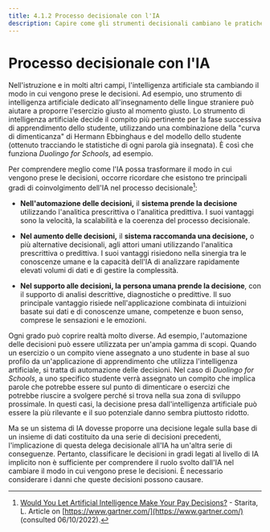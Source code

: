 ```yaml
---
title: 4.1.2 Processo decisionale con l'IA
description: Capire come gli strumenti decisionali cambiano le pratiche, possono migliorarle ma devono essere messi in discussione.
---
```


# Processo decisionale con l'IA

Nell'istruzione e in molti altri campi, l'intelligenza artificiale sta cambiando il modo in cui vengono prese le decisioni. Ad esempio, uno strumento di intelligenza artificiale dedicato all'insegnamento delle lingue straniere può aiutare a proporre l'esercizio giusto al momento giusto.
Lo strumento di intelligenza artificiale decide il compito più pertinente per la fase successiva di apprendimento dello studente, utilizzando una combinazione della "curva di dimenticanza" di Hermann Ebbinghaus e del modello dello studente (ottenuto tracciando le statistiche di ogni parola già insegnata). È così che funziona *Duolingo for Schools*, ad esempio.

Per comprendere meglio come l'IA possa trasformare il modo in cui vengono prese le decisioni, occorre ricordare che esistono tre principali gradi di coinvolgimento dell'IA nel processo decisionale[^1]:

- **Nell'automazione delle decisioni,** il **sistema prende la decisione** utilizzando l'analitica prescrittiva o l'analitica predittiva. I suoi vantaggi sono la velocità, la scalabilità e la coerenza del processo decisionale.

- **Nel aumento delle decisioni,** il **sistema raccomanda una decisione,** o più alternative decisionali, agli attori umani utilizzando l'analitica prescrittiva o predittiva. I suoi vantaggi risiedono nella sinergia tra le conoscenze umane e la capacità dell'IA di analizzare rapidamente elevati volumi di dati e di gestire la complessità.

- **Nel supporto alle decisioni, la persona umana prende la decisione**, con il supporto di analisi descrittive, diagnostiche o predittive. Il suo principale vantaggio risiede nell'applicazione combinata di intuizioni basate sui dati e di conoscenze umane, competenze e buon senso, comprese le sensazioni e le emozioni.

Ogni grado può coprire realtà molto diverse. Ad esempio, l'automazione delle decisioni può essere utilizzata per un'ampia gamma di scopi. Quando un esercizio o un compito viene assegnato a uno studente in base al suo profilo da un'applicazione di apprendimento che utilizza l'intelligenza artificiale, si tratta di automazione delle decisioni. Nel caso di *Duolingo for Schools*, a uno specifico studente verrà assegnato un compito che implica parole che potrebbe essere sul punto di dimenticare o esercizi che potrebbe riuscire a svolgere perché si trova nella sua zona di sviluppo prossimale. In questi casi, la decisione presa dall'intelligenza artificiale può essere la più rilevante e il suo potenziale danno sembra piuttosto ridotto.

Ma se un sistema di IA dovesse proporre una decisione legale sulla base di un insieme di dati costituito da una serie di decisioni precedenti, l'implicazione di questa delega decisionale all'IA ha un'altra serie di conseguenze. Pertanto, classificare le decisioni in gradi legati al livello di IA implicito non è sufficiente per comprendere il ruolo svolto dall'IA nel cambiare il modo in cui vengono prese le decisioni. È necessario considerare i danni che queste decisioni possono causare.

[^1]: [Would You Let Artificial Intelligence Make Your Pay Decisions?](https://www.gartner.com/smarterwithgartner/would-you-let-artificial-intelligence-make-your-pay-decisions) - Starita, L. Article on [https://www.gartner.com/](https://www.gartner.com/) (consulted 06/10/2022).
